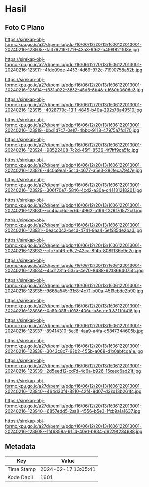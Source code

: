 # Hasil

## Foto C Plano

https://sirekap-obj-formc.kpu.go.id/a27d/pemilu/pdpr/16/06/12/20/13/1606122013001-20240216-123905--fa379219-1219-43a3-9f62-b499f821f03e.jpg

https://sirekap-obj-formc.kpu.go.id/a27d/pemilu/pdpr/16/06/12/20/13/1606122013001-20240216-123911--4fde09de-4453-4d69-972c-71990758a52b.jpg

https://sirekap-obj-formc.kpu.go.id/a27d/pemilu/pdpr/16/06/12/20/13/1606122013001-20240216-123914--f531a022-3882-45d5-8b48-c1680b0606c3.jpg

https://sirekap-obj-formc.kpu.go.id/a27d/pemilu/pdpr/16/06/12/20/13/1606122013001-20240216-123915--4028779c-1311-4845-b40a-292b78a49510.jpg

https://sirekap-obj-formc.kpu.go.id/a27d/pemilu/pdpr/16/06/12/20/13/1606122013001-20240216-123919--bbd1d7c7-0e87-4bbc-9118-47975a7fd170.jpg

https://sirekap-obj-formc.kpu.go.id/a27d/pemilu/pdpr/16/06/12/20/13/1606122013001-20240216-123924--98522408-7c2d-45f1-8536-4f7fff9ca5fc.jpg

https://sirekap-obj-formc.kpu.go.id/a27d/pemilu/pdpr/16/06/12/20/13/1606122013001-20240216-123926--4c0a9ea1-5ccd-4677-a5e3-280feca7947e.jpg

https://sirekap-obj-formc.kpu.go.id/a27d/pemilu/pdpr/16/06/12/20/13/1606122013001-20240216-123929--306f70e7-5846-4cd2-a30a-c44131218201.jpg

https://sirekap-obj-formc.kpu.go.id/a27d/pemilu/pdpr/16/06/12/20/13/1606122013001-20240216-123930--cc4bac6d-ec6b-4963-b196-f329f7d572c0.jpg

https://sirekap-obj-formc.kpu.go.id/a27d/pemilu/pdpr/16/06/12/20/13/1606122013001-20240216-123931--0eacc0c2-becd-4741-9aa4-5ef585de2ba3.jpg

https://sirekap-obj-formc.kpu.go.id/a27d/pemilu/pdpr/16/06/12/20/13/1606122013001-20240216-123932--cfc7bf46-e6a2-42ca-8f4b-8089136e9e2c.jpg

https://sirekap-obj-formc.kpu.go.id/a27d/pemilu/pdpr/16/06/12/20/13/1606122013001-20240216-123934--4cd1231a-535b-4e70-8488-9238664075fc.jpg

https://sirekap-obj-formc.kpu.go.id/a27d/pemilu/pdpr/16/06/12/20/13/1606122013001-20240216-123935--9665a545-31c8-4c71-b00a-45f9cbde2b90.jpg

https://sirekap-obj-formc.kpu.go.id/a27d/pemilu/pdpr/16/06/12/20/13/1606122013001-20240216-123936--0a5fc055-d053-406c-b3ea-efb8211fd418.jpg

https://sirekap-obj-formc.kpu.go.id/a27d/pemilu/pdpr/16/06/12/20/13/1606122013001-20240216-123937--89414310-5ed8-4aa9-a4fa-c5847344605b.jpg

https://sirekap-obj-formc.kpu.go.id/a27d/pemilu/pdpr/16/06/12/20/13/1606122013001-20240216-123938--3043c8c7-98b2-455b-a068-d1b0abfcda1e.jpg

https://sirekap-obj-formc.kpu.go.id/a27d/pemilu/pdpr/16/06/12/20/13/1606122013001-20240216-123939--2d5eed12-cd7d-4c6a-b926-15ceec6ad21f.jpg

https://sirekap-obj-formc.kpu.go.id/a27d/pemilu/pdpr/16/06/12/20/13/1606122013001-20240216-123940--464d30f4-8810-42f4-9d07-d38d13b261f4.jpg

https://sirekap-obj-formc.kpu.go.id/a27d/pemilu/pdpr/16/06/12/20/13/1606122013001-20240216-123940--6857edd5-2aa8-4556-b5e3-1fcb9a1a1637.jpg

https://sirekap-obj-formc.kpu.go.id/a27d/pemilu/pdpr/16/06/12/20/13/1606122013001-20240216-123908--1f46858a-9154-40e1-b834-d6229f234688.jpg


## Metadata

| Key        | Value               |
| ---------- | ------------------- |
| Time Stamp | 2024-02-17 13:05:41 |
| Kode Dapil | 1601                |



